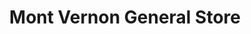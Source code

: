 ---
title: "Mont Vernon General Store"
url: /mont-vernon/mont-vernon-general-store-north-main-street/
shop: Dorfladen
---